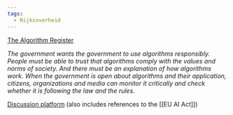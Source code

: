 ```yaml
---
tags:
  - Rijksoverheid
---
```

[The Algorithm Register](https://algoritmes.overheid.nl/)

_The government wants the government to use algorithms responsibly. People must be able to trust that algorithms comply with the values and norms of society. And there must be an explanation of how algorithms work. When the government is open about algorithms and their application, citizens, organizations and media can monitor it critically and check whether it is following the law and the rules._

[Discussion platform](https://algoritmes.pleio.nl/) (also includes references to the [[EU AI Act]])